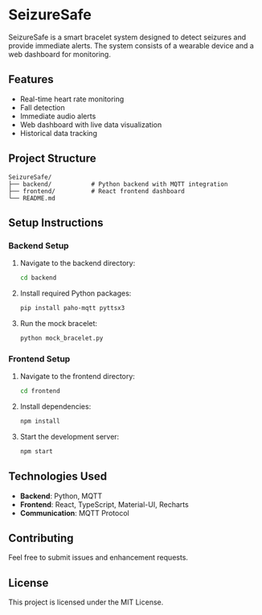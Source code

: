 # SeizureSafe

SeizureSafe is a smart bracelet system designed to detect seizures and provide immediate alerts. The system consists of a wearable device and a web dashboard for monitoring.

## Features

- Real-time heart rate monitoring
- Fall detection
- Immediate audio alerts
- Web dashboard with live data visualization
- Historical data tracking

## Project Structure

```
SeizureSafe/
├── backend/           # Python backend with MQTT integration
├── frontend/          # React frontend dashboard
└── README.md
```

## Setup Instructions

### Backend Setup

1. Navigate to the backend directory:
   ```bash
   cd backend
   ```

2. Install required Python packages:
   ```bash
   pip install paho-mqtt pyttsx3
   ```

3. Run the mock bracelet:
   ```bash
   python mock_bracelet.py
   ```

### Frontend Setup

1. Navigate to the frontend directory:
   ```bash
   cd frontend
   ```

2. Install dependencies:
   ```bash
   npm install
   ```

3. Start the development server:
   ```bash
   npm start
   ```

## Technologies Used

- **Backend**: Python, MQTT
- **Frontend**: React, TypeScript, Material-UI, Recharts
- **Communication**: MQTT Protocol

## Contributing

Feel free to submit issues and enhancement requests.

## License

This project is licensed under the MIT License. 